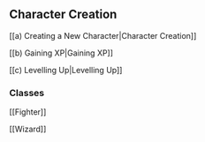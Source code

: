## Character Creation
[[a) Creating a New Character|Character Creation]]

[[b) Gaining XP|Gaining XP]]

[[c) Levelling Up|Levelling Up]]

### Classes
[[Fighter]]

[[Wizard]]